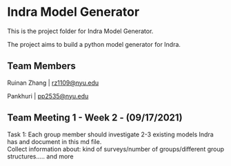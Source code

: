 Indra Model Generator
=====
This is the project folder for Indra Model Generator. 

The project aims to build a python model generator for Indra. 

Team Members
---------------------------
Ruinan Zhang | rz1109@nyu.edu 

Pankhuri | pp2535@nyu.edu


Team Meeting 1 - Week 2 - (09/17/2021)
---------------------------
Task 1:  Each group member should investigate 2-3 existing models Indra has and document in this md file.  
Collect information about: kind of surveys/number of groups/different group structures..... and more   
